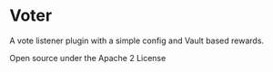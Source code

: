 # Voter
A vote listener plugin with a simple config and Vault based rewards.

Open source under the Apache 2 License